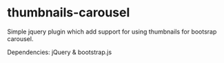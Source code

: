 thumbnails-carousel
===================
Simple jquery plugin which add support for using thumbnails for bootsrap carousel.

Dependencies: jQuery & bootstrap.js
